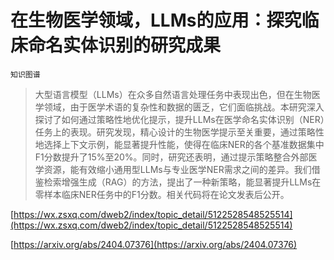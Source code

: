 # 在生物医学领域，LLMs的应用：探究临床命名实体识别的研究成果
`知识图谱`
> 大型语言模型（LLMs）在众多自然语言处理任务中表现出色，但在生物医学领域，由于医学术语的复杂性和数据的匮乏，它们面临挑战。本研究深入探讨了如何通过策略性地优化提示，提升LLMs在医学命名实体识别（NER）任务上的表现。研究发现，精心设计的生物医学提示至关重要，通过策略性地选择上下文示例，能显著提升性能，使得在临床NER的各个基准数据集中F1分数提升了15%至20%。同时，研究还表明，通过提示策略整合外部医学资源，能有效缩小通用型LLMs与专业医学NER需求之间的差异。我们借鉴检索增强生成（RAG）的方法，提出了一种新策略，能显著提升LLMs在零样本临床NER任务中的F1分数。相关代码将在论文发表后公开。


[https://wx.zsxq.com/dweb2/index/topic_detail/5122528548525514](https://wx.zsxq.com/dweb2/index/topic_detail/5122528548525514)

[https://arxiv.org/abs/2404.07376](https://arxiv.org/abs/2404.07376)